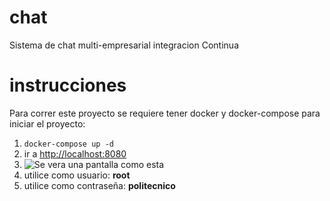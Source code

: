 # chat

Sistema de chat multi-empresarial integracion Continua 

# instrucciones

Para correr este proyecto se requiere tener docker y docker-compose
para iniciar el proyecto:

 1. `docker-compose up -d`
 2. ir a [http://localhost:8080](http://localhost:8080)
 3. ![Se vera una pantalla como esta](https://i.imgur.com/mQzctPg.png)
 4. utilice como usuario: **root** 
 5. utilice como contraseña: **politecnico**

